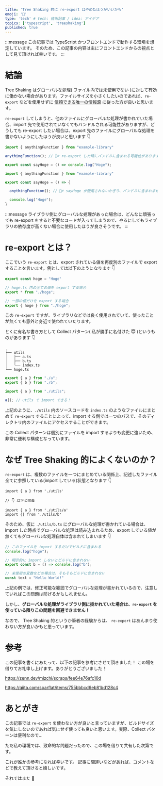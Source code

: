 ```yaml
---
title: 'Tree Shaking 的に re-export はやめたほうがいいかも'
emoji: '🦆'
type: 'tech' # tech: 技術記事 / idea: アイデア
topics: ['typescript', 'treeshaking']
published: true
---
```


:::message
この記事では TypeScript かつフロントエンドで動作する環境を想定しています。
そのため、この記事の内容は主にフロントエンドからの視点として見て頂ければ幸いです。
:::

# 結論

Tree Shaking はグローバルな処理( ファイル内では未使用でない )に対して有効に働かない場合があります。ファイルサイズを小さくしたいのであれば、`re-export` などを使用せずに [信頼できる唯一の情報源](https://ja.wikipedia.org/wiki/信頼できる唯一の情報源) に従った方が良いと思います。

`re-export` してしまうと、他のファイルにグローバルな処理が書かれていた場合、import 先で使用されていなくてもバンドルされる可能性がありますが、どうしても re-export したい場合は、export 先のファイルにグローバルな処理を書かないようにしたほうが良いと思います 👇

```ts:bad.ts
import { anythingFunction } from "example-library"

anythingFunction(); // 🙅‍♂️ re-export した時にバンドルに含まれる可能性があります！

export const sayHoge = () => console.log("Hoge");
```

```ts:good.ts
import { anythingFunction } from "example-library"

export const sayHoge = () => {

  anythingFunction(); // 🙆‍♂️ sayHoge が使用されないかぎり、バンドルに含まれません！

  console.log("Hoge");
}
```

:::message
ライブラリ側にグローバルな処理があった場合は、どんなに頑張っても re-export をすると不要なコードが入ってしまうので、やるにしてもライブラリの依存度が高くない場合に使用したほうが良さそうです。
:::

# re-export とは？

ここでいう `re-export` とは、export されている値を再度別のファイルで export することを言います。例としては以下のようになります 👇

```ts:./hoge.ts
export const hoge = "Hoge"
```

```ts:./index.ts
// hoge.ts 内の全ての値を export する場合
export * from "./hoge";

// 一部の値だけを export する場合
export { hoge } from "./hoge";
```

この `re-export` ですが、ライブラリなどでは良く使用されていて、使ったことが無くても意外と身近で使われていたります。

とくに有名な書き方として Collect パターン( 私が勝手に名付けた 😇 )というものがあります 👇

```:サンプルコードのディレクトリ構造
.
├── utils
│   ├── a.ts
│   ├── b.ts
│   └── index.ts
└── hoge.ts
```

```ts:./utils/index.ts
export { a } from "./a";
export { b } from "./b";
```

```ts:./hoge.ts
import { a } from "./utils";

a(); // utils で import できる！
```

上記のように、`./utils` 内のソースコードを `index.ts` のようなファイルにまとめて `re-export` することによって、import する側では一つのパスで、そのディレクトリ内のファイルにアクセスすることができます。

この Collect パターンは個別にファイルを import するよりも変更に強いため、非常に便利な構成となっています。

# なぜ Tree Shaking 的によくないのか？

`re-export` は、複数のファイルを一つにまとめている関係上、記述したファイル全てに参照している(import している)状態となります 👇

```ts:前項のCollectパターンと同じディレクトリ構造の場合
import { a } from './utils'

// 👇 以下と同義

import { a } from './utils/a'
import {} from './utils/b'
```

そのため、仮に `./utils/b.ts` にグローバルな処理が書かれている場合は、import した時点でグローバルな処理は読み込まれるため、export している値が無くてもグローバルな処理自体は含まれてしまいます 👇

```ts:./utils/b.ts
// このファイルを import するだけでビルドに含まれる
console.log("hoge");

// 明示的に import しないとビルドに含まれない
export const b = () => console.log("b");

// 未使用の変数などの場合は、そもそもビルドに含まれない
const text = "Hello World!"
```

上記の例では、修正可能な範囲でグローバルな処理が書かれているので、注意していればこの問題は防げるかもしれません。

しかし、**グローバルな処理がライブラリ側に掛かれていた場合は、`re-export` を使っている限りこの問題を回避できません！**

なので、 Tree Shaking 的というか筆者の経験からは、 `re-export` はあんまり使わない方が良いかもと思っています。

# 参考

この記事を書くにあたって、以下の記事を参考にさせて頂きました！
この場を借りてお礼申し上げます。ありがとうございました！

https://zenn.dev/mizchi/scraps/fee64e76afc10d

https://qiita.com/soarflat/items/755bbbcd6eb81bd128c4

# あとがき

この記事では `re-export` を使わない方が良いと言っていますが、ビルドサイズを気にしないのであれば気にせず使っても良いと思います。実際、Collect パターンは便利なので...

ただ私の環境では、致命的な問題だったので、この場を借りて共有した次第です。

これが誰かの参考になれば幸いです。
記事に間違いなどがあれば、コメントなどで教えて頂けると嬉しいです。

それではまた 👋
